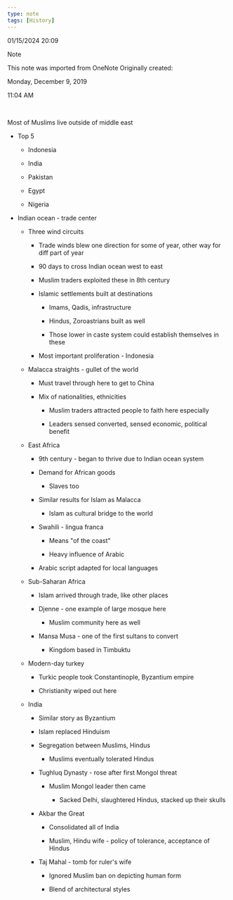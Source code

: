 ```yaml
---
type: note
tags: [History]
---
```

01/15/2024 20:09

  

>[!note]
>This note was imported from OneNote 
>Originally created:
>
>Monday, December 9, 2019
>
>11:04 AM

 

Most of Muslims live outside of middle east

-   Top 5

    -   Indonesia

    -   India

    -   Pakistan

    -   Egypt

    -   Nigeria

-   Indian ocean - trade center

    -   Three wind circuits

        -   Trade winds blew one direction for some of year, other way for diff part of year

        -   90 days to cross Indian ocean west to east

        -   Muslim traders exploited these in 8th century

        -   Islamic settlements built at destinations

            -   Imams, Qadis, infrastructure

            -   Hindus, Zoroastrians built as well

            -   Those lower in caste system could establish themselves in these

        -   Most important proliferation - Indonesia

    -   Malacca straights - gullet of the world

        -   Must travel through here to get to China

        -   Mix of nationalities, ethnicities

            -   Muslim traders attracted people to faith here especially

            -   Leaders sensed converted, sensed economic, political benefit

    -   East Africa

        -   9th century - began to thrive due to Indian ocean system

        -   Demand for African goods

            -   Slaves too

        -   Similar results for Islam as Malacca

            -   Islam as cultural bridge to the world

        -   Swahili - lingua franca

            -   Means "of the coast"

            -   Heavy influence of Arabic

        -   Arabic script adapted for local languages

    -   Sub-Saharan Africa

        -   Islam arrived through trade, like other places

        -   Djenne - one example of large mosque here

            -   Muslim community here as well

        -   Mansa Musa - one of the first sultans to convert

            -   Kingdom based in Timbuktu

    -   Modern-day turkey

        -   Turkic people took Constantinople, Byzantium empire

        -   Christianity wiped out here

    -   India

        -   Similar story as Byzantium

        -   Islam replaced Hinduism

        -   Segregation between Muslims, Hindus

            -   Muslims eventually tolerated Hindus

        -   Tughluq Dynasty - rose after first Mongol threat

            -   Muslim Mongol leader then came

                -   Sacked Delhi, slaughtered Hindus, stacked up their skulls

        -   Akbar the Great

            -   Consolidated all of India

            -   Muslim, Hindu wife - policy of tolerance, acceptance of Hindus

        -   Taj Mahal - tomb for ruler's wife

            -   Ignored Muslim ban on depicting human form

            -   Blend of architectural styles
